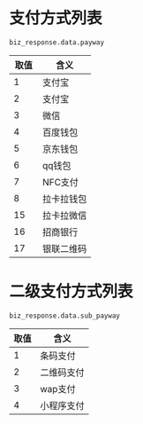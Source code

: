 # 支付方式列表

	biz_response.data.payway

取值 |含义  
--------- | ------
1	|支付宝
2       |支付宝
3	|微信
4	|百度钱包
5   |京东钱包
6   |qq钱包
7   |NFC支付
8   |拉卡拉钱包
15  |拉卡拉微信
16  |招商银行
17  |银联二维码


# 二级支付方式列表

	biz_response.data.sub_payway

取值 |含义  
--------- | ------
1   |条码支付
2   |二维码支付
3   |wap支付
4   |小程序支付
